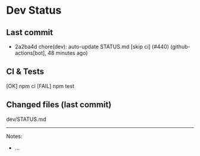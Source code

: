 # Dev Status

## Last commit
- 2a2ba4d chore(dev): auto-update STATUS.md [skip ci] (#440) (github-actions[bot], 48 minutes ago)
## CI & Tests
[OK] npm ci
[FAIL] npm test

## Changed files (last commit)
dev/STATUS.md

---
Notes:
- ...
